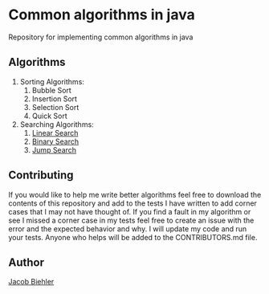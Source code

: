 # Common algorithms in java

Repository for implementing common algorithms in java

## Algorithms

1. Sorting Algorithms:
   1. Bubble Sort
   2. Insertion Sort
   3. Selection Sort
   4. Quick Sort
2. Searching Algorithms:
   1. [Linear Search](./algos/searching/linear_search/README.md)
   2. [Binary Search](./algos/searching/binary_search/README.md)
   3. [Jump Search](./algos/searching/jump_search/README.md)

## Contributing

If you would like to help me write better algorithms feel free to download the contents of this repository and add to the tests I have written to add corner cases that I may not have thought of. If you find a fault in my algorithm or see I missed a corner case in my tests feel free to create an issue with the error and the expected behavior and why. I will update my code and run your tests. Anyone who helps will be added to the CONTRIBUTORS.md file.

## Author

[Jacob Biehler](https://www.linkedin.com/in/jacob-biehler-475573139/)
